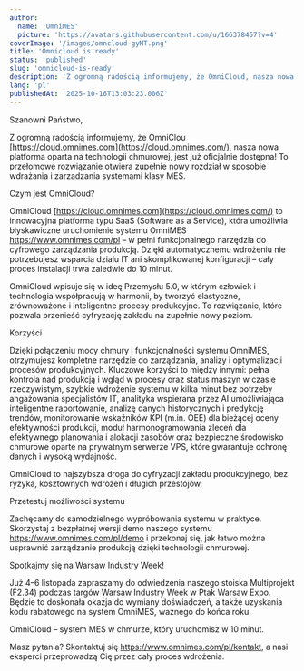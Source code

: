 ```yaml
---
author:
  name: 'OmniMES'
  picture: 'https://avatars.githubusercontent.com/u/166378457?v=4'
coverImage: '/images/omncloud-gyMT.png'
title: 'Omnicloud is ready'
status: 'published'
slug: 'omnicloud-is-ready'
description: 'Z ogromną radością informujemy, że OmniCloud, nasza nowa platforma oparta na technologii chmurowej, jest już oficjalnie dostępna! To przełomowe rozwiązanie otwiera zupełnie nowy rozdział w sposobie wdrażania i zarządzania systemami klasy MES'
lang: 'pl'
publishedAt: '2025-10-16T13:03:23.006Z'
---
```


Szanowni Państwo,

Z ogromną radością informujemy, że OmniClou [https://cloud.omnimes.com](https://cloud.omnimes.com/), nasza nowa platforma oparta na technologii chmurowej, jest już oficjalnie dostępna! To przełomowe rozwiązanie otwiera zupełnie nowy rozdział w sposobie wdrażania i zarządzania systemami klasy MES.

Czym jest OmniCloud?

OmniCloud [https://cloud.omnimes.com](https://cloud.omnimes.com/) to innowacyjna platforma typu SaaS (Software as a Service), która umożliwia błyskawiczne uruchomienie systemu OmniMES <https://www.omnimes.com/pl> – w pełni funkcjonalnego narzędzia do cyfrowego zarządzania produkcją. Dzięki automatycznemu wdrożeniu nie potrzebujesz wsparcia działu IT ani skomplikowanej konfiguracji – cały proces instalacji trwa zaledwie do 10 minut.

OmniCloud wpisuje się w ideę Przemysłu 5.0, w którym człowiek i technologia współpracują w harmonii, by tworzyć elastyczne, zrównoważone i inteligentne procesy produkcyjne. To rozwiązanie, które pozwala przenieść cyfryzację zakładu na zupełnie nowy poziom.

Korzyści

Dzięki połączeniu mocy chmury i funkcjonalności systemu OmniMES, otrzymujesz kompletne narzędzie do zarządzania, analizy i optymalizacji procesów produkcyjnych. Kluczowe korzyści to między innymi: pełna kontrola nad produkcją i wgląd w procesy oraz status maszyn w czasie rzeczywistym, szybkie wdrożenie systemu w kilka minut bez potrzeby angażowania specjalistów IT, analityka wspierana przez AI umożliwiająca inteligentne raportowanie, analizę danych historycznych i predykcję trendów, monitorowanie wskaźników KPI (m.in. OEE) dla bieżącej oceny efektywności produkcji, moduł harmonogramowania zleceń dla efektywnego planowania i alokacji zasobów oraz bezpieczne środowisko chmurowe oparte na prywatnym serwerze VPS, które gwarantuje ochronę danych i wysoką wydajność.

OmniCloud to najszybsza droga do cyfryzacji zakładu produkcyjnego, bez ryzyka, kosztownych wdrożeń i długich przestojów.

Przetestuj możliwości systemu

Zachęcamy do samodzielnego wypróbowania systemu w praktyce. Skorzystaj z bezpłatnej wersji demo naszego systemu <https://www.omnimes.com/pl/demo> i przekonaj się, jak łatwo można usprawnić zarządzanie produkcją dzięki technologii chmurowej.

Spotkajmy się na Warsaw Industry Week!

Już 4–6 listopada zapraszamy do odwiedzenia naszego stoiska Multiprojekt (F2.34) podczas targów Warsaw Industry Week w Ptak Warsaw Expo. Będzie to doskonała okazja do wymiany doświadczeń, a także uzyskania kodu rabatowego na system OmniMES, ważnego do końca roku.

OmniCloud – system MES w chmurze, który uruchomisz w 10 minut.

Masz pytania? Skontaktuj się <https://www.omnimes.com/pl/kontakt>, a nasi eksperci przeprowadzą Cię przez cały proces wdrożenia.